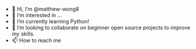 - 👋 Hi, I’m @matthew-wong8
- 👀 I’m interested in ...
- 🌱 I’m currently learning Python!
- 💞️ I’m looking to collaborate on beginner open source projects to improve my skills.
- 📫 How to reach me 

<!---
matthew-wong8/matthew-wong8 is a ✨ special ✨ repository because its `README.md` (this file) appears on your GitHub profile.
You can click the Preview link to take a look at your changes.
--->
